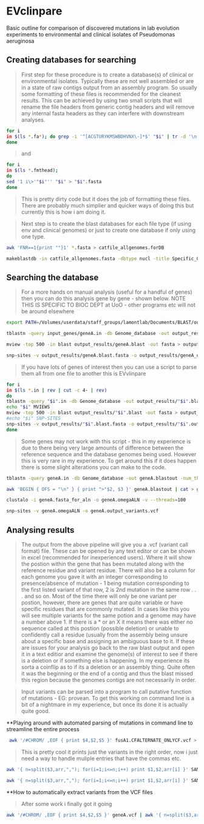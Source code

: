 # EVclinpare
Basic outline for comparison of discovered mutations in lab evolution experiments to environmental and clinical isolates of Pseudomonas aeruginosa


## Creating databases for searching

> First step for these procedure is to create a database(s) of clinical or environmental isolates. Typically these are not well assembled or are in a state of raw contigs output from an assembly program. So usually some formatting of these files is recommended for the cleanest results. This can be achieved by using two small scripts that will rename the file headers from generic contig headers and will remove any internal fasta headers as they can interfere with downstream analyses.

```bash
for i
in $(ls *.fa*); do grep -i '^[ACGTURYKMSWBDHVNX\-]*$' "$i" | tr -d '\n' | fold -w 60 > /"$i".fmthead
done

```

> and

```bash
for i 
in $(ls *.fmthead); 
do
sed '1 i\>'"$i"'' "$i" > "$i".fasta
done
```

> This is pretty dirty code but it does the job of formatting these files. There are probably much simplier and quicker ways of doing this but currently this is how i am doing it.

> Next step is to create the blast databases for each file type (if using env and clinical genomes) or just to create one database if only using one type.

```bash
awk 'FNR==1{print ""}1' *.fasta > catfile_allgenomes.forDB

makeblastdb -in catfile_allgenomes.fasta -dbtype nucl -title Specific_Genomes -out Genome_database

```
## Searching the database

> For a more hands on manual analysis (useful for a handful of genes) then you can do this analysis gene by gene - shown below. NOTE THIS IS SPECIFIC TO BIOC DEPT at UoO - other programs etc will not be around elsewhere

```bash
export PATH=/Volumes/userdata/staff_groups/lamontlab/Documents/BLAST/output_files/mview-1.60.1/bin/:$PATH

tblastn -query input_genes/geneA.in -db Genome_database -out output_results/geneA.blast -num_threads 100 -max_hsps 1 -num_alignments 400

mview -top 500 -in blast output_results/geneA.blast -out fasta > output_results/geneA.blast.fasta

snp-sites -v output_results/geneA.blast.fasta -o output_results/geneA_output_variants.vcf

```

> If you have lots of genes of interest then you can use a script to parse them all from one file to another this is EVvlinpare

```bash
for i
in $(ls *.in | rev | cut -c 4- | rev)
do
tblastn -query "$i".in -db Genome_database -out output_results/"$i".blast -num_threads 100 -max_hsps 1 -num_alignments 400
echo "$i" MVIEWS
mview -top 500 -in blast output_results/"$i".blast -out fasta > output_results/"$i".blast.fasta
#echo "$i" SNP-SITES
snp-sites -v output_results/"$i".blast.fasta -o output_results/"$i".output_variants.vcf
done

```

>Some genes may not work with this script - this in my experience is due to there being very large amounts of difference between the reference sequence and the database genomes being used. However this is very rare in my experience. To get around this if it does happen there is some slight alterations you can make to the code.

```bash
tblastn -query geneA.in -db Genome_database -out geneA.blastout -num_threads 100 -max_hsps 1 -num_alignments 400 -outfmt '6 qseqid sseqid sseq'

awk 'BEGIN { OFS = "\n" } { print ">"$2, $3 }' geneA.blastout | cat > geneA.fasta_for_aln

clustalo -i geneA.fasta_for_aln -o geneA.omegaALN -v --threads=100

snp-sites -v geneA.omegaALN -o geneA.output_variants.vcf

```

## Analysing results

> The output from the above pipeline will give you a .vcf (variant call format) file. These can be opened by any text editor or can be shown in excel (recommended for inexperienced users). Where it will show the postion within the gene that has been mutated along with the reference residue and variant residue. There will also be a column for each genome you gave it with an integer corresponding to presence/absence of mutation - 1 being mutation corresponding to the first listed variant of that row, 2 is 2nd mutation in the same row . . . and so on. Most of the time there will only be one variant per postion, however, there are genes that are quite variable or have specific residues that are commonly mutated. In cases like this you will see multiple variants for the same potion and a genome may have a number above 1. If there is a * or an X it means there was either no sequence called at this postion (possible deletion) or unable to confidently call a residue (usually from the assembly being unsure about a specific base and assigning an ambiguous base to it. If these are issues for your analysis go back to the raw blast output and open it in a text editior and examine the genome(s) of interest to see if there is a deletion or if something else is happening. In my experience its sorta a coinflip as to if its a deletion or an assembly thing. Quite often it was the beginning or the end of a contig and thus the blast missed this region because the genomes contigs are not necessarily in order.

> Input variants can be parsed into a program to call putative function of mutations - EG: provean. To get this working on command line is a bit of a nightmare in my experience, but once its done it is actually quite good.

**Playing around with automated parsing of mutations in command line to streamline the entire process

```bash
 awk '/#CHROM/ ,EOF { print $4,$2,$5 }' fusA1.CFALTERNATE_ONLYCF.vcf > SAMTRIAL.txt

```
> This is pretty cool it prints just the variants in the right order, now i just need a way to handle muliple entries that have the commas etc.

```bash
awk '{ n=split($3,arr,","); for(i=1;i<=n;i++) print $1,$2,arr[i] }' SAMTRIAL.txt | tr -d "[:blank:]" 

awk '{ n=split($3,arr,","); for(i=1;i<=n;i++) print $1,$2,arr[i] }' SAMTRIAL.txt | tr -d "[:blank:]" | sed '1d' > OUTPUT.var

```

**How to automatically extract variants from the VCF files

> After some work i finally got it going

```bash
awk '/#CHROM/ ,EOF { print $4,$2,$5 }' geneA.vcf | awk '{ n=split($3,arr,","); for(i=1;i<=n;i++) print $1,$2,arr[i] }' | tr -d "[:blank:]" | sed '1d' > OUTPUT_geneA.var

```
